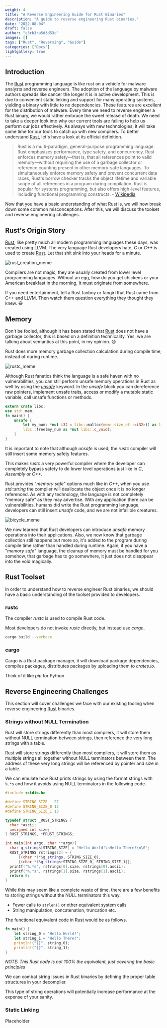 ```yaml
---
weight: 4
title: "A Reverse Engineering Guide for Rust Binaries"
description: "A guide to reverse engineering Rust binaries."
date: "2022-08-04"
draft: false
author: "c3rb3ru5d3d53c"
images: []
tags: ["Rust", "Reversing", "Guide"]
categories: ["Docs"]
lightgallery: true
---
```



## Introduction
The [Rust](https://en.wikipedia.org/wiki/Rust_(programming_language)) programming language is like rust on a vehicle for malware analysts and reverse engineers. The adoption of the language by malware authors spreads like cancer the longer it is in active development. This is due to convenient static linking and support for many operating systems, yielding a binary with little to no dependencies. These features are excellent for the distribution of malware. Every time we need to reverse engineer a Rust binary, we would rather embrace the sweet release of death. We need to take a deeper look into why our current tools are failing to help us perform our jobs effectively. As always with new technologies, it will take some time for our tools to catch up with new compilers. To better understand [Rust](https://en.wikipedia.org/wiki/Rust_(programming_language)), let's have a look at its official definition.

> Rust is a multi-paradigm, general-purpose programming language. Rust emphasizes performance, type safety, and concurrency. Rust enforces memory safety—that is, that all references point to valid memory—without requiring the use of a garbage collector or reference counting present in other memory-safe languages. To simultaneously enforce memory safety and prevent concurrent data races, Rust's borrow checker tracks the object lifetime and variable scope of all references in a program during compilation. Rust is popular for systems programming, but also offers high-level features, including functional programming constructs. - [Wikipedia](https://en.wikipedia.org/wiki/Rust_(programming_language))

Now that you have a basic understanding of what Rust is, we will now break down some common misconceptions. After this, we will discuss the toolset and reverse engineering challenges.

## Rust's Origin Story

[Rust](https://en.wikipedia.org/wiki/Rust_(programming_language)), like pretty much all modern programming languages these days, was created using LLVM. The very language Rust developers hate, *C* or *C++* is used to create [Rust](https://en.wikipedia.org/wiki/Rust_(programming_language)). Let that shit sink into your heads for a minute. 

![rust_creation_meme](images/dc4da815e74aef5281477e80702d9c46cdc366b74927073e3caac9f2b1d20b8c.jpg)

Compilers are not magic, they are usually created from lower level programming languages. Without an egg, how do you get chickens or your American breakfast in the morning, It must originate from somewhere.

If you need entertainment, tell a Rust fanboy or fangirl that Rust came from C++ and LLVM. Then watch them question everything they thought they knew. 😆

## Memory

Don't be fooled, although it has been stated that [Rust](https://en.wikipedia.org/wiki/Rust_(programming_language)) does not have a garbage collector, this is based on a definition technicality. Yes, we are talking about semantics at this point, in my opinion. 😅 

Rust does more memory garbage collection calculation during compile time, instead of during runtime.

![rustc_meme](images/0650c178bacfbf4a0139be796e1a72b3014f112ce03d3037e9f62ef5e7e680fa.jpg)

Although Rust fanatics think the language is a safe haven with no vulnerabilities, you can still perform unsafe memory operations in Rust as well by using the [*unsafe*](https://doc.rust-lang.org/book/ch19-01-unsafe-rust.html) keyword. In the *unsafe* block you can dereference raw pointers, implement unsafe traits, access or modify a mutable static variable, call unsafe functions or methods.

```rust
extern crate libc; 
use std::mem;
fn main() {
    unsafe {
        let my_num: *mut i32 = libc::malloc(mem::size_of::<i32>() as libc::size_t) as *mut i32;
        libc::free(my_num as *mut libc::c_void);
    }
}
```

It is important to note that although *unsafe* is used, the *rustc* compiler will still insert some memory safety features.

This makes *rustc* a very powerful compiler where the developer can completely bypass safety to do lower level operations just like in *C*, *Assembly* or *C++*.

Rust provides "*memory safe*" options much like in *C++*, when you use *std::string* the compiler will deallocate the object once it is no longer referenced. As with any technology, the language is not completely "memory safe" as they may advertise. With any application there can be vulnerabilities, humans did write the Rust programming language, developers can still insert *unsafe* code, and we are not infallible creatures. 

![bicycle_meme](images/cef29a8a960c48bdad67ed2b3e80d7655684836520cfa3958abf894bac969180.jpg)

We now learned that Rust developers can introduce *unsafe* memory operations into their applications. Also, we now know that garbage collection still happens but more so, it's added to the program during compile time rather than handled during runtime. Again, if you have a "*memory safe*" language, the cleanup of memory must be handled for you somehow, that garbage has to go somewhere, it just does not disappear into the void magically.

## Rust Toolset

In order to understand how to reverse engineer Rust binaries, we should have a basic understanding of the toolset provided to developers.

### rustc

The compiler *rustc* is used to compile Rust code.

Most developers do not invoke *rustc* directly, but instead use *cargo*.

```bash
cargo build --verbose
```

### cargo

Cargo is a Rust package manager, it will download package dependencies, compiles packages, distributes packages by uploading them to *crates.io*.

Think of it like *pip* for Python.

## Reverse Engineering Challenges

This section will cover challenges we face with our existing tooling when reverse engineering [Rust](https://en.wikipedia.org/wiki/Rust_(programming_language)) binaries.

### Strings without NULL Termination

Rust will store strings differently than most compilers, it will store them without NULL termination between strings, then reference the very long strings with a table.

Rust will store strings differently than most compilers, it will store them as multiple strings all together without NULL terminators between them. The address of these very long strings will be referenced by pointer and size in a table.

We can emulate how Rust prints strings by using the format strings with  `%.*s` and how it avoids using NULL terminators in the following code.

```cpp
#include <stdio.h>

#define STRING_SIZE   27
#define STRING_SIZE_0 13
#define STRING_SIZE_1 13

typedef struct _RUST_STRINGS {
  char *ascii;
  unsigned int size;
} RUST_STRINGS, *PRUST_STRINGS;

int main(int argc, char **argv){
  char g_strings[STRING_SIZE] = "Hello World!\nHello There!\n\0";
  RUST_STRINGS rstrings[2] = {
	  {(char *)*&g_strings, STRING_SIZE_0},
	  {(char *)&g_strings+STRING_SIZE_0, STRING_SIZE_1}};
  printf("%.*s", rstrings[0].size, rstrings[0].ascii);
  printf("%.*s", rstrings[1].size, rstrings[1].ascii);
  return 0;
}
```

While this may seem like a complete waste of time, there are a few benefits to storing strings without the NULL terminators this way.

- Fewer calls to `strlen()` or other equivalent system calls
- String manipulation, concatenation, truncation etc.

The functional equivalent code in Rust would be as follows.

```rust
fn main() {
	let string_0 = "Hello World!";
	let string_1 = "Hello There!";
    println!("{}", string_0);
    println!("{}", string_1);
}
```

*NOTE: This Rust code is not 100% the equivalent, just covering the basic principles*

We can combat string issues in Rust binaries by defining the proper table structures in your decompiler.

This type of string operations will potentially increase performance at the expense of your sanity.

### Static Linking

Placeholder


